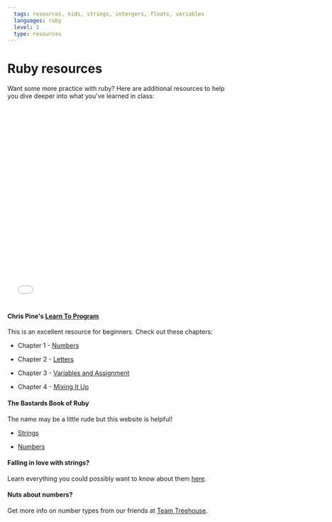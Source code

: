 ```yaml
---
  tags: resources, kids, strings, intergers, floats, variables
  languages: ruby
  level: 1
  type: resources
---
```


# Ruby resources

Want some more practice with ruby? Here are additional resources to help you dive deeper into what you've learned in class:

<iframe width="730" height="445" src="//www.youtube.com/embed/6hfOvs8pY1k" frameborder="0" allowfullscreen></iframe>

#### Chris Pine's [Learn To Program](https://pine.fm/LearnToProgram/) 

This is an excellent resource for beginners. Check out these chapters: 

* Chapter 1 - [Numbers](https://pine.fm/LearnToProgram/?Chapter=01)

* Chapter 2 - [Letters](https://pine.fm/LearnToProgram/?Chapter=02)

* Chapter 3 - [Variables and Assignment](https://pine.fm/LearnToProgram/?Chapter=03)

* Chapter 4 - [Mixing It Up](https://pine.fm/LearnToProgram/?Chapter=04)

#### The Bastards Book of Ruby

The name may be a little rude but this website is helpful! 

* [Strings](http://ruby.bastardsbook.com/chapters/strings/)

* [Numbers](http://ruby.bastardsbook.com/chapters/numbers/)

#### Falling in love with strings? 

Learn everything you could possibly want to know about them [here](http://www.eriktrautman.com/posts/ruby-explained-strings).

#### Nuts about numbers?

Get more info on number types from our friends at [Team Treehouse](http://teamtreehouse.com/library/ruby-foundations/numbers/creating-numbers).
